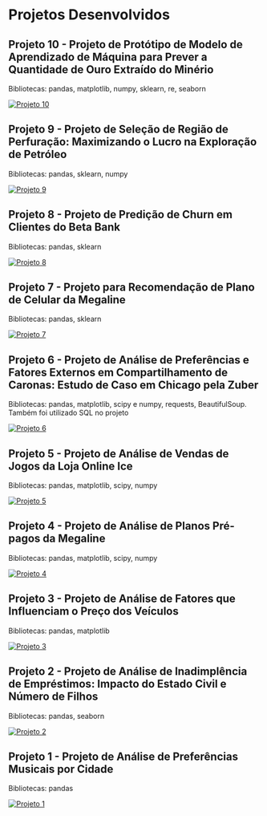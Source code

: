 # Projetos Desenvolvidos

## Projeto 10 - Projeto de Protótipo de Modelo de Aprendizado de Máquina para Prever a Quantidade de Ouro Extraído do Minério

Bibliotecas: pandas, matplotlib, numpy, sklearn, re, seaborn

[![Projeto 10](https://img.shields.io/badge/GitHub-Ver%20Repositório-blue?logo=github)](https://github.com/filipedominguess/Projeto-10)

## Projeto 9 - Projeto de Seleção de Região de Perfuração: Maximizando o Lucro na Exploração de Petróleo

Bibliotecas: pandas, sklearn, numpy 

[![Projeto 9](https://img.shields.io/badge/GitHub-Ver%20Repositório-blue?logo=github)](https://github.com/filipedominguess/Projeto-9)

## Projeto 8 - Projeto de Predição de Churn em Clientes do Beta Bank

Bibliotecas: pandas, sklearn

[![Projeto 8](https://img.shields.io/badge/GitHub-Ver%20Repositório-blue?logo=github)](https://github.com/filipedominguess/Projeto-8)

## Projeto 7 - Projeto para Recomendação de Plano de Celular da Megaline

Bibliotecas: pandas, sklearn

[![Projeto 7](https://img.shields.io/badge/GitHub-Ver%20Repositório-blue?logo=github)](https://github.com/filipedominguess/Projeto-7)

## Projeto 6 - Projeto de Análise de Preferências e Fatores Externos em Compartilhamento de Caronas: Estudo de Caso em Chicago pela Zuber

Bibliotecas: pandas, matplotlib, scipy e numpy, requests, BeautifulSoup. Também foi utilizado SQL no projeto

[![Projeto 6](https://img.shields.io/badge/GitHub-Ver%20Repositório-blue?logo=github)](https://github.com/filipedominguess/Projeto-6)

## Projeto 5 - Projeto de Análise de Vendas de Jogos da Loja Online Ice

Bibliotecas: pandas, matplotlib, scipy, numpy

[![Projeto 5](https://img.shields.io/badge/GitHub-Ver%20Repositório-blue?logo=github)](https://github.com/filipedominguess/Projeto-5)

## Projeto 4 - Projeto de Análise de Planos Pré-pagos da Megaline

Bibliotecas: pandas, matplotlib, scipy, numpy

[![Projeto 4](https://img.shields.io/badge/GitHub-Ver%20Repositório-blue?logo=github)](https://github.com/filipedominguess/Projeto-4)

## Projeto 3 - Projeto de Análise de Fatores que Influenciam o Preço dos Veículos

Bibliotecas: pandas, matplotlib

[![Projeto 3](https://img.shields.io/badge/GitHub-Ver%20Repositório-blue?logo=github)](https://github.com/filipedominguess/Projeto-3)

## Projeto 2 - Projeto de Análise de Inadimplência de Empréstimos: Impacto do Estado Civil e Número de Filhos

Bibliotecas: pandas, seaborn

[![Projeto 2](https://img.shields.io/badge/GitHub-Ver%20Repositório-blue?logo=github)](https://github.com/filipedominguess/Projeto-2)

## Projeto 1 - Projeto de Análise de Preferências Musicais por Cidade

Bibliotecas: pandas

[![Projeto 1](https://img.shields.io/badge/GitHub-Ver%20Repositório-blue?logo=github)](https://github.com/filipedominguess/Projeto-1)
